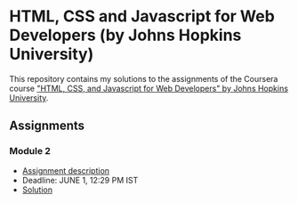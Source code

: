 # HTML, CSS and Javascript for Web Developers (by Johns Hopkins University)

This repository contains my solutions to the assignments of the Coursera course
["HTML, CSS, and Javascript for Web Developers" by Johns Hopkins University](https://www.coursera.org/learn/html-css-javascript-for-web-developers).

## Assignments

### Module 2
* [Assignment description](./descriptions/assignment2/Assignment-2.md)
* Deadline: JUNE 1, 12:29 PM IST
* [Solution](https://goggle.github.io/Coursera_HTML-CSS-Javascript-for-Web-Developers/module2_solution/)
